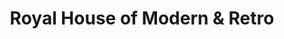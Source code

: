---
title: "Royal House of Modern & Retro"
url: /front-royal/royal-house-of-modern-and-retro/
shop: antiques
---